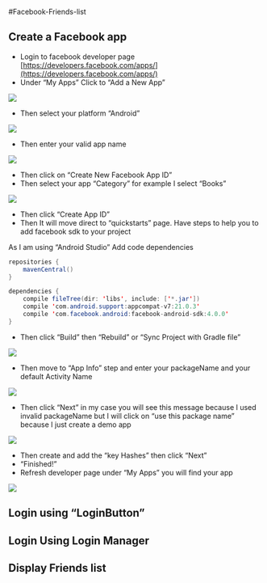 #Facebook-Friends-list
## Create a Facebook app
* Login to facebook developer page
[https://developers.facebook.com/apps/](https://developers.facebook.com/apps/)
* Under “My Apps” Click to “Add a New App”

![](https://github.com/sallySalem/Facebook-Friends-list/blob/master/image/1.png)

* Then select your platform “Android”

![](https://github.com/sallySalem/Facebook-Friends-list/blob/master/image/2.png)

* Then enter your valid app name

![](https://github.com/sallySalem/Facebook-Friends-list/blob/master/image/3.png)

* Then click on “Create New Facebook App ID”
* Then select your app “Category”  for example I select “Books”

![](https://github.com/sallySalem/Facebook-Friends-list/blob/master/image/4.png)

* Then click “Create App ID”
* Then It will move direct to “quickstarts” page. Have steps to help you to add facebook sdk to your project

As I am using “Android Studio” Add code dependencies 
``` Java      
repositories {
    mavenCentral()
}

dependencies {
    compile fileTree(dir: 'libs', include: ['*.jar'])
    compile 'com.android.support:appcompat-v7:21.0.3'
    compile 'com.facebook.android:facebook-android-sdk:4.0.0'
}
```
* Then click “Build” then “Rebuild” or  “Sync Project with Gradle file”

![](https://github.com/sallySalem/Facebook-Friends-list/blob/master/image/5.png)

* Then move to “App Info” step and enter your packageName and your default Activity Name

![](https://github.com/sallySalem/Facebook-Friends-list/blob/master/image/6.png)

* Then click “Next” in my case you will see this message because I used invalid packageName but I will click on “use this package name” because I just create a demo app 

![](https://github.com/sallySalem/Facebook-Friends-list/blob/master/image/7.png)

* Then  create and add the “key Hashes” then click “Next”
* “Finished!” 
* Refresh developer page under “My Apps” you will find your app

![](https://github.com/sallySalem/Facebook-Friends-list/blob/master/image/8.png)


## Login using “LoginButton”
## Login Using Login Manager
## Display Friends list
